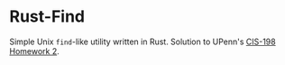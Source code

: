 # Rust-Find
Simple Unix `find`-like utility written in Rust. Solution to UPenn's [CIS-198 Homework 2](https://github.com/upenn-cis198/homework2).
